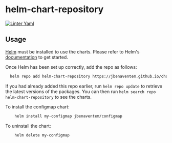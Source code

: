 # helm-chart-repository

[![Linter Yaml](https://github.com/jbenaventem/charts/actions/workflows/quality.yml/badge.svg)](https://github.com/jbenaventem/charts/actions/workflows/quality.yml)


## Usage

[Helm](https://helm.sh) must be installed to use the charts.  Please refer to
Helm's [documentation](https://helm.sh/docs) to get started.

Once Helm has been set up correctly, add the repo as follows:

```bash
  helm repo add helm-chart-repository https://jbenaventem.github.io/charts
```

If you had already added this repo earlier, run `helm repo update` to retrieve
the latest versions of the packages.  You can then run `helm search repo helm-chart-repository` to see
the charts.

To install the configmap chart:

```bash
    helm install my-configmap jbenaventem/configmap
```
To uninstall the chart:

```bash
    helm delete my-configmap
```